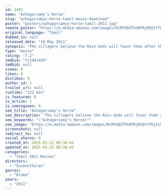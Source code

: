 ```yaml
---
id: 1492
name: "Azhagarsamy's Horse"
slug: "azhagarsamys-horse-tamil-movie-download"
poster: "posters/azhagarsamys-horse-tamil-2011.jpg"
remote_poster: "https://m.media-amazon.com/images/M/MV5BZThhNTRjM2QtYTRjZi00ZmM0LWIyMGEtZTE1Zjc4ZjZjYTY3XkEyXkFqcGdeQXVyMjAzMjcxNTE@._V1_SX300.jpg"
original_language: "Tamil"
dubbed_in: null
released_date: "19 May 2011"
synopsis: "The villagers believe the Rain Gods will favor them after the annual Thiruvizha, during which the deity is taken around the village on a wooden horse. They are in for a rude shock when the horse goes missing. At the same time, Azh..."
type: "movie"
rating: "7.2"
imdbid: "tt1941459"
tmdbid: null
views: 0
likes: 0
dislikes: 0
author_id: 1
trailer_url: null
runtime: "122 min"
is_featured: 0
is_active: 1
is_comingsoon: 0
seo_title: "Azhagarsamy's Horse"
seo_description: "The villagers believe the Rain Gods will favor them after the annual Thiruvizha, during which the deity is taken around the village on a wooden horse. They are in for a rude shock when the horse goes missing. At the same time, Azh..."
seo_keywords: "\"Azhagarsamy's Horse\""
seo_image: "https://m.media-amazon.com/images/M/MV5BZThhNTRjM2QtYTRjZi00ZmM0LWIyMGEtZTE1Zjc4ZjZjYTY3XkEyXkFqcGdeQXVyMjAzMjcxNTE@._V1_SX300.jpg"
screenshots: null
redirect_to: null
social_shares: 0
created_at: 2025-03-22 08:38:42
updated_at: 2025-03-22 08:38:42
categories:
  - "Tamil 2011 Movies"
directors:
  - "Suseenthiran"
genres:
  - "Drama"
years:
  - "2011"
---
```

